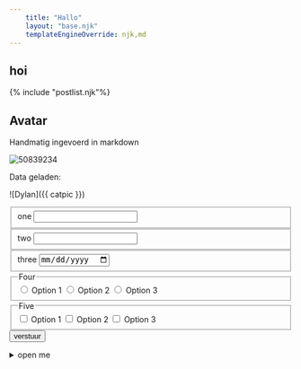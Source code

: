 ```yaml
---
    title: "Hallo"
    layout: "base.njk"
    templateEngineOverride: njk,md
---
```


## hoi


{% include "postlist.njk"%}

## Avatar

Handmatig ingevoerd in markdown

![50839234](https://github.com/user-attachments/assets/51415367-c1f5-42bf-8980-e83647f9c667)


Data geladen:

![Dylan]({{ catpic }})

<form action="" method="post">
  <fieldset>
    <label for="one">one</label>
    <input type="text" name="one" id="one">
  </fieldset>

  <fieldset>
    <label for="two">two</label>
    <input type="number" name="two" id="two">
  </fieldset>

  <fieldset>
    <label for="three">three</label>
    <input type="date" name="three" id="three">
  </fieldset>

  <fieldset>
    <legend>Four</legend>
    <label for="four-1">
      <input type="radio" name="four" id="four-1" value="1"> Option 1
    </label>
    <label for="four-2">
      <input type="radio" name="four" id="four-2" value="2"> Option 2
    </label>
    <label for="four-3">
      <input type="radio" name="four" id="four-3" value="3"> Option 3
    </label>
  </fieldset>

  <fieldset>
    <legend>Five</legend>
    <label for="five-1">
      <input type="checkbox" name="five" id="five-1" value="1"> Option 1
    </label>
    <label for="five-2">
      <input type="checkbox" name="five" id="five-2" value="2"> Option 2
    </label>
    <label for="five-3">
      <input type="checkbox" name="five" id="five-3" value="3"> Option 3
    </label>
  </fieldset>

  <input type="submit" value="verstuur">
</form>


<details>
<summary>open me</summary>
    this is hidden for now
    <button> klik me</button>
</details>

